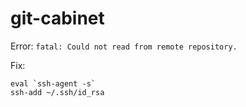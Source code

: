 # git-cabinet

Error: `fatal: Could not read from remote repository.`

Fix:
```
eval `ssh-agent -s`
ssh-add ~/.ssh/id_rsa
```
